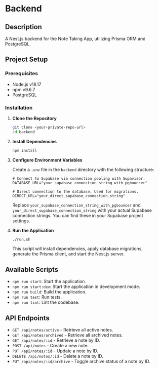 # Backend

## Description

A Nest.js backend for the Note Taking App, utilizing Prisma ORM and PostgreSQL.

## Project Setup

### Prerequisites

- Node.js v18.17
- npm v9.6.7
- PostgreSQL

### Installation

1. **Clone the Repository**

   ```bash
   git clone <your-private-repo-url>
   cd backend
   ```

2. **Install Dependencies**

   ```bash
   npm install
   ```

3. **Configure Environment Variables**

   Create a `.env` file in the `backend` directory with the following structure:

   ```
   # Connect to Supabase via connection pooling with Supavisor.
   DATABASE_URL="your_supabase_connection_string_with_pgbouncer"

   # Direct connection to the database. Used for migrations.
   DIRECT_URL="your_direct_supabase_connection_string"
   ```

   Replace `your_supabase_connection_string_with_pgbouncer` and `your_direct_supabase_connection_string` with your actual Supabase connection strings. You can find these in your Supabase project settings.

4. **Run the Application**

   ```bash
   ./run.sh
   ```

   This script will install dependencies, apply database migrations, generate the Prisma client, and start the Nest.js server.

## Available Scripts

- `npm run start`: Start the application.
- `npm run start:dev`: Start the application in development mode.
- `npm run build`: Build the application.
- `npm run test`: Run tests.
- `npm run lint`: Lint the codebase.

## API Endpoints

- `GET /api/notes/active` - Retrieve all active notes.
- `GET /api/notes/archived` - Retrieve all archived notes.
- `GET /api/notes/:id` - Retrieve a note by ID.
- `POST /api/notes` - Create a new note.
- `PUT /api/notes/:id` - Update a note by ID.
- `DELETE /api/notes/:id` - Delete a note by ID.
- `PUT /api/notes/:id/archive` - Toggle archive status of a note by ID.
